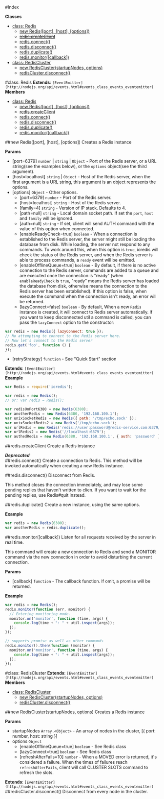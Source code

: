 #Index

**Classes**

* [class: Redis](#Redis)
  * [new Redis([port], [host], [options])](#new_Redis)
  * [~~redis.createClient~~](#Redis#createClient)
  * [redis.connect()](#Redis#connect)
  * [redis.disconnect()](#Redis#disconnect)
  * [redis.duplicate()](#Redis#duplicate)
  * [redis.monitor([callback])](#Redis#monitor)
* [class: RedisCluster](#RedisCluster)
  * [new RedisCluster(startupNodes, options)](#new_RedisCluster)
  * [redisCluster.disconnect()](#RedisCluster#disconnect)
 
<a name="Redis"></a>
#class: Redis
**Extends**: `[EventEmitter](http://nodejs.org/api/events.html#events_class_events_eventemitter)`  
**Members**

* [class: Redis](#Redis)
  * [new Redis([port], [host], [options])](#new_Redis)
  * [~~redis.createClient~~](#Redis#createClient)
  * [redis.connect()](#Redis#connect)
  * [redis.disconnect()](#Redis#disconnect)
  * [redis.duplicate()](#Redis#duplicate)
  * [redis.monitor([callback])](#Redis#monitor)

<a name="new_Redis"></a>
##new Redis([port], [host], [options])
Creates a Redis instance

**Params**

- \[port=6379\] `number` | `string` | `Object` - Port of the Redis server,
or a URL string(see the examples below),
or the `options` object(see the third argument).  
- \[host=localhost\] `string` | `Object` - Host of the Redis server,
when the first argument is a URL string,
this argument is an object represents the options.  
- \[options\] `Object` - Other options.  
  - \[port=6379\] `number` - Port of the Redis server.  
  - \[host=localhost\] `string` - Host of the Redis server.  
  - \[family=4\] `string` - Version of IP stack. Defaults to 4.  
  - \[path=null\] `string` - Local domain socket path. If set the `port`, `host`
and `family` will be ignored.  
  - \[auth=null\] `string` - If set, client will send AUTH command
with the value of this option when connected.  
  - \[enableReadyCheck=true\] `boolean` - When a connection is established to
the Redis server, the server might still be loading the database from disk.
While loading, the server not respond to any commands.
To work around this, when this option is `true`,
ioredis will check the status of the Redis server,
and when the Redis server is able to process commands,
a `ready` event will be emitted.  
  - \[enableOfflineQueue=true\] `boolean` - By default,
if there is no active connection to the Redis server,
commands are added to a queue and are executed once the connection is "ready"
(when `enableReadyCheck` is `true`,
"ready" means the Redis server has loaded the database from disk, otherwise means the connection
to the Redis server has been established). If this option is false,
when execute the command when the connection isn't ready, an error will be returned.  
  - \[lazyConnect=false\] `boolean` - By default,
When a new `Redis` instance is created, it will connect to Redis server automatically.
If you want to keep disconnected util a command is called, you can pass the `lazyConnect` option to
the constructor:
```javascript
var redis = new Redis({ lazyConnect: true });
// No attempting to connect to the Redis server here.
// Now let's connect to the Redis server
redis.get('foo', function () {
});
```  
  - \[retryStrategy\] `function` - See "Quick Start" section  

**Extends**: `[EventEmitter](http://nodejs.org/api/events.html#events_class_events_eventemitter)`  
**Example**  
```js
var Redis = require('ioredis');

var redis = new Redis();
// or: var redis = Redis();

var redisOnPort6380 = new Redis(6380);
var anotherRedis = new Redis(6380, '192.168.100.1');
var unixSocketRedis = new Redis({ path: '/tmp/echo.sock' });
var unixSocketRedis2 = new Redis('/tmp/echo.sock');
var urlRedis = new Redis('redis://user:password@redis-service.com:6379/');
var urlRedis2 = new Redis('//localhost:6379');
var authedRedis = new Redis(6380, '192.168.100.1', { auth: 'password' });
```

<a name="Redis#createClient"></a>
##~~redis.createClient~~
Create a Redis instance

***Deprecated***  
<a name="Redis#connect"></a>
##redis.connect()
Create a connection to Redis.
This method will be invoked automatically when creating a new Redis instance.

<a name="Redis#disconnect"></a>
##redis.disconnect()
Disconnect from Redis.

This method closes the connection immediately,
and may lose some pending replies that haven't written to clien.
If you want to wait for the pending replies, use Redis#quit instead.

<a name="Redis#duplicate"></a>
##redis.duplicate()
Create a new instance, using the same options.

**Example**  
```js
var redis = new Redis(6380);
var anotherRedis = redis.duplicate();
```

<a name="Redis#monitor"></a>
##redis.monitor([callback])
Listen for all requests received by the server in real time.

This command will create a new connection to Redis and send a
MONITOR command via the new connection in order to avoid disturbing
the current connection.

**Params**

- \[callback\] `function` - The callback function. If omit, a promise will be returned.  

**Example**  
```js
var redis = new Redis();
redis.monitor(function (err, monitor) {
  // Entering monitoring mode.
  monitor.on('monitor', function (time, args) {
    console.log(time + ": " + util.inspect(args));
  });
});

// supports promise as well as other commands
redis.monitor().then(function (monitor) {
  monitor.on('monitor', function (time, args) {
    console.log(time + ": " + util.inspect(args));
  });
});
```

<a name="RedisCluster"></a>
#class: RedisCluster
**Extends**: `[EventEmitter](http://nodejs.org/api/events.html#events_class_events_eventemitter)`  
**Members**

* [class: RedisCluster](#RedisCluster)
  * [new RedisCluster(startupNodes, options)](#new_RedisCluster)
  * [redisCluster.disconnect()](#RedisCluster#disconnect)

<a name="new_RedisCluster"></a>
##new RedisCluster(startupNodes, options)
Creates a Redis instance

**Params**

- startupNodes `Array.<Object>` - An array of nodes in the cluster, [{ port: number, host: string }]  
- options `Object`  
  - \[enableOfflineQueue=true\] `boolean` - See Redis class  
  - \[lazyConnect=true\] `boolean` - See Redis class  
  - \[refreshAfterFails=10\] `number` - When a MOVED error is returned, it's considered
a failure. When the times of failures reach `refreshAfterFails`, client will call CLUSTER SLOTS
command to refresh the slots.  

**Extends**: `[EventEmitter](http://nodejs.org/api/events.html#events_class_events_eventemitter)`  
<a name="RedisCluster#disconnect"></a>
##redisCluster.disconnect()
Disconnect from every node in the cluster.

